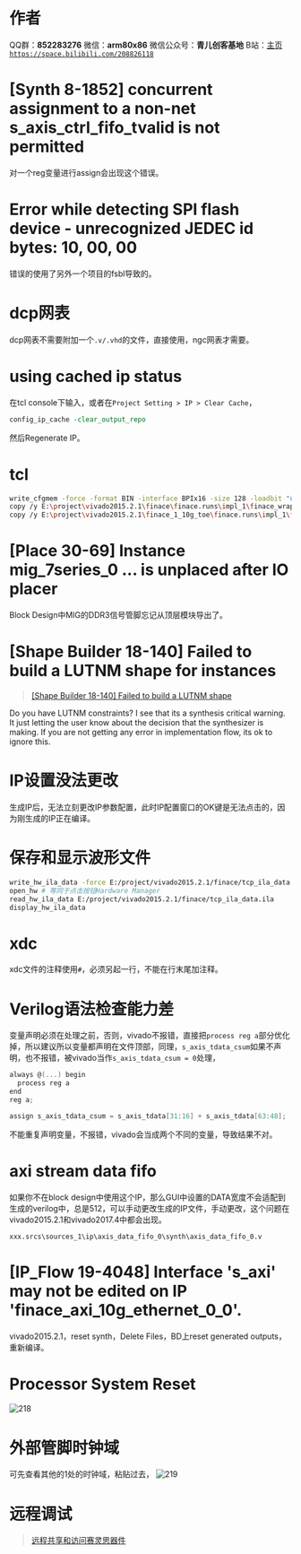 ﻿# 作者
QQ群：**852283276**
微信：**arm80x86**
微信公众号：**青儿创客基地**
B站：[主页 `https://space.bilibili.com/208826118`](https://space.bilibili.com/208826118)

# [Synth 8-1852] concurrent assignment to a non-net s_axis_ctrl_fifo_tvalid is not permitted
对一个reg变量进行assign会出现这个错误。

# Error while detecting SPI flash device - unrecognized JEDEC id bytes: 10, 00, 00
错误的使用了另外一个项目的fsbl导致的。

# dcp网表
dcp网表不需要附加一个`.v/.vhd`的文件，直接使用，ngc网表才需要。

# using cached ip status
在tcl console下输入，或者在`Project Setting > IP > Clear Cache`，
```tcl
config_ip_cache -clear_output_repo
```
然后Regenerate IP。

# tcl
```bash
write_cfgmem -force -format BIN -interface BPIx16 -size 128 -loadbit "up 0x0 E:/project/vivado2015.2.1/finace_xc7k325t/finace_xc7k325t.runs/impl_1/finace_wrapper.bit" E:/project/vivado2015.2.1/finace_xc7k325t/finace_xc7k325t.runs/impl_1/finace_wrapper.bin
copy /y E:\project\vivado2015.2.1\finace\finace.runs\impl_1\finace_wrapper.bit C:\project\boot\finace
copy /y E:\project\vivado2015.2.1\finace_1_10g_toe\finace.runs\impl_1\finace_wrapper.bit C:\project\boot\finace
```

# [Place 30-69] Instance mig_7series_0 ... is unplaced after IO placer
Block Design中MIG的DDR3信号管脚忘记从顶层模块导出了。

# [Shape Builder 18-140] Failed to build a LUTNM shape for instances
> [[Shape Builder 18-140] Failed to build a LUTNM shape](https://forums.xilinx.com/t5/Synthesis/Shape-Builder-18-140-Failed-to-build-a-LUTNM-shape/m-p/655672)

Do you have LUTNM constraints? I see that its a synthesis critical warning.
It just letting the user know about the decision that the synthesizer is making.
If you are not getting any error in implementation flow, its ok to ignore this.

# IP设置没法更改
生成IP后，无法立刻更改IP参数配置，此时IP配置窗口的OK键是无法点击的，因为刚生成的IP正在编译。

# 保存和显示波形文件
```bash
write_hw_ila_data -force E:/project/vivado2015.2.1/finace/tcp_ila_data [upload_hw_ila_data hw_ila_1]
open_hw # 等同于点击按钮Hardware Manager
read_hw_ila_data E:/project/vivado2015.2.1/finace/tcp_ila_data.ila
display_hw_ila_data
```

# xdc
xdc文件的注释使用`#`，必须另起一行，不能在行末尾加注释。

# Verilog语法检查能力差
变量声明必须在处理之前，否则，vivado不报错，直接把`process reg a`部分优化掉，所以建议所以变量都声明在文件顶部，同理，`s_axis_tdata_csum`如果不声明，也不报错，被vivado当作`s_axis_tdata_csum = 0`处理，
```c
always @(...) begin
  process reg a
end
reg a;

assign s_axis_tdata_csum = s_axis_tdata[31:16] + s_axis_tdata[63:48];
```
不能重复声明变量，不报错，vivado会当成两个不同的变量，导致结果不对。

# axi stream data fifo
如果你不在block design中使用这个IP，那么GUI中设置的DATA宽度不会适配到生成的verilog中，总是512，可以手动更改生成的IP文件，手动更改，这个问题在vivado2015.2.1和vivado2017.4中都会出现。
```shell
xxx.srcs\sources_1\ip\axis_data_fifo_0\synth\axis_data_fifo_0.v
```

# [IP_Flow 19-4048] Interface 's_axi' may not be edited on IP 'finace_axi_10g_ethernet_0_0'.
vivado2015.2.1，reset synth，Delete Files，BD上reset generated outputs，重新编译。

# Processor System Reset
![218](https://img-blog.csdnimg.cn/20191104202144747.png?x-oss-process=image/watermark,type_ZmFuZ3poZW5naGVpdGk,shadow_10,text_aHR0cHM6Ly9ibG9nLmNzZG4ubmV0L1podV9aaHVfMjAwOQ==,size_16,color_FFFFFF,t_70)

# 外部管脚时钟域
可先查看其他的1处的时钟域，粘贴过去，
![219](https://img-blog.csdnimg.cn/20191104202622598.png?x-oss-process=image/watermark,type_ZmFuZ3poZW5naGVpdGk,shadow_10,text_aHR0cHM6Ly9ibG9nLmNzZG4ubmV0L1podV9aaHVfMjAwOQ==,size_16,color_FFFFFF,t_70)

# 远程调试
> [远程共享和访问赛灵思器件](https://forums.xilinx.com/t5/Xilinx-%E4%BA%A7%E5%93%81%E8%AE%BE%E8%AE%A1%E4%B8%8E%E5%8A%9F%E8%83%BD%E8%B0%83%E8%AF%95%E6%8A%80%E5%B7%A7/%E8%BF%9C%E7%A8%8B%E5%85%B1%E4%BA%AB%E5%92%8C%E8%AE%BF%E9%97%AE%E8%B5%9B%E7%81%B5%E6%80%9D%E5%99%A8%E4%BB%B6/ba-p/1127489)
